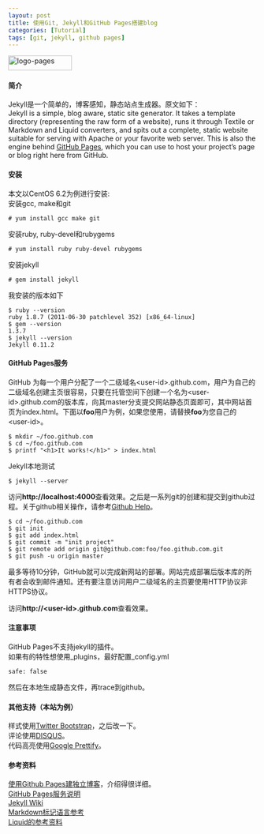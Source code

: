 ```yaml
---
layout: post
title: 使用Git, Jekyll和GitHub Pages搭建blog
categories: [Tutorial]
tags: [git, jekyll, github pages]
---
```


<a href="http://www.flickr.com/photos/zhanming/7124698719/"><img src="http://farm9.staticflickr.com/8001/7124698719_cc5b56d1cd_m.jpg" width="129" height="30" alt="logo-pages"></a>

#### 简介
Jekyll是一个简单的，博客感知，静态站点生成器。原文如下：  
Jekyll is a simple, blog aware, static site generator. It takes a template directory (representing the raw form of a website), runs it through Textile or Markdown and Liquid converters, and spits out a complete, static website suitable for serving with Apache or your favorite web server. This is also the engine behind [GitHub Pages](http://pages.github.com), which you can use to host your project’s page or blog right here from GitHub.  

#### 安装
本文以CentOS 6.2为例进行安装:  
安装gcc, make和git

    # yum install gcc make git

安装ruby, ruby-devel和rubygems

    # yum install ruby ruby-devel rubygems

安装jekyll

    # gem install jekyll

我安装的版本如下

    $ ruby --version
    ruby 1.8.7 (2011-06-30 patchlevel 352) [x86_64-linux]
    $ gem --version
    1.3.7
    $ jekyll --version
    Jekyll 0.11.2

#### GitHub Pages服务
GitHub 为每一个用户分配了一个二级域名&lt;user-id&gt;.github.com，用户为自己的二级域名创建主页很容易，只要在托管空间下创建一个名为&lt;user-id&gt;.github.com的版本库，向其master分支提交网站静态页面即可，其中网站首页为index.html。下面以**foo**用户为例，如果您使用，请替换**foo**为您自己的&lt;user-id&gt;。 

    $ mkdir ~/foo.github.com
    $ cd ~/foo.github.com
    $ printf "<h1>It works!</h1>" > index.html

Jekyll本地测试

    $ jekyll --server

访问**http://localhost:4000**查看效果。之后是一系列git的创建和提交到github过程。关于github相关操作，请参考[Github Help](http://help.github.com)。

    $ cd ~/foo.github.com
    $ git init
    $ git add index.html
    $ git commit -m "init project"
    $ git remote add origin git@github.com:foo/foo.github.com.git
    $ git push -u origin master

最多等待10分钟，GitHub就可以完成新网站的部署。网站完成部署后版本库的所有者会收到邮件通知。还有要注意访问用户二级域名的主页要使用HTTP协议非HTTPS协议。  

访问**http://&lt;user-id&gt;.github.com**查看效果。

#### 注意事项
GitHub Pages不支持jekyll的插件。  
如果有的特性想使用\_plugins，最好配置\_config.yml

    safe: false

然后在本地生成静态文件，再trace到github。

#### 其他支持（本站为例）
样式使用[Twitter Bootstrap](http://twitter.github.com/bootstrap)，之后改一下。  
评论使用[DISQUS](http://disqus.com)。  
代码高亮使用[Google Prettify](http://code.google.com/p/google-code-prettify/)。

#### 参考资料
[使用Github Pages建独立博客](http://beiyuu.com/github-pages/)，介绍得很详细。  
[GitHub Pages服务说明](http://pages.github.com)  
[Jekyll Wiki](https://github.com/mojombo/jekyll)  
[Markdown标记语言参考](http://daringfireball.net/projects/markdown/)  
[Liquid的参考资料](https://github.com/Shopify/liquid/wiki/Liquid-for-Designers)

